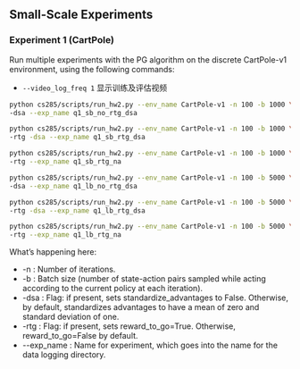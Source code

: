 
## Small-Scale Experiments

### Experiment 1 (CartPole)

Run multiple experiments with the PG algorithm on the discrete CartPole-v1
environment, using the following commands:

- `--video_log_freq 1` 显示训练及评估视频

```bash
python cs285/scripts/run_hw2.py --env_name CartPole-v1 -n 100 -b 1000 \
-dsa --exp_name q1_sb_no_rtg_dsa
```

```bash
python cs285/scripts/run_hw2.py --env_name CartPole-v1 -n 100 -b 1000 \
-rtg -dsa --exp_name q1_sb_rtg_dsa
```

```bash
python cs285/scripts/run_hw2.py --env_name CartPole-v1 -n 100 -b 1000 \
-rtg --exp_name q1_sb_rtg_na
```

```bash
python cs285/scripts/run_hw2.py --env_name CartPole-v1 -n 100 -b 5000 \
-dsa --exp_name q1_lb_no_rtg_dsa
```

```bash
python cs285/scripts/run_hw2.py --env_name CartPole-v1 -n 100 -b 5000 \
-rtg -dsa --exp_name q1_lb_rtg_dsa
```

```bash
python cs285/scripts/run_hw2.py --env_name CartPole-v1 -n 100 -b 5000 \
-rtg --exp_name q1_lb_rtg_na
```

What’s happening here:

- -n : Number of iterations.
- -b : Batch size (number of state-action pairs sampled while acting according to the current policy at
each iteration).
- -dsa : Flag: if present, sets standardize_advantages to False. Otherwise, by default, standardizes
advantages to have a mean of zero and standard deviation of one.
- -rtg : Flag: if present, sets reward_to_go=True. Otherwise, reward_to_go=False by default.
- --exp_name : Name for experiment, which goes into the name for the data logging directory.
